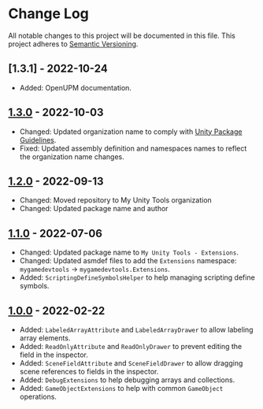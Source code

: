 Change Log
===

All notable changes to this project will be documented in this file. This project adheres to [Semantic Versioning](http://semver.org/).

## [1.3.1] - 2022-10-24
- Added: OpenUPM documentation.

## [1.3.0] - 2022-10-03
- Changed: Updated organization name to comply with [Unity Package Guidelines](https://unity.com/legal/terms-of-service/software/package-guidelines).
- Fixed: Updated assembly definition and namespaces names to reflect the organization name changes.

## [1.2.0] - 2022-09-13
- Changed: Moved repository to My Unity Tools organization
- Changed: Updated package name and author 

## [1.1.0] - 2022-07-06
- Changed: Updated package name to `My Unity Tools - Extensions`.
- Changed: Updated asmdef files to add the `Extensions` namespace: `mygamedevtools` -> `mygamedevtools.Extensions`.
- Added: `ScriptingDefineSymbolsHelper` to help managing scripting define symbols.

## [1.0.0] - 2022-02-22
- Added: `LabeledArrayAttribute` and `LabeledArrayDrawer` to allow labeling array elements.
- Added: `ReadOnlyAttribute` and `ReadOnlyDrawer` to prevent editing the field in the inspector.
- Added: `SceneFieldAttribute` and `SceneFieldDrawer` to allow dragging scene references to fields in the inspector.
- Added: `DebugExtensions` to help debugging arrays and collections.
- Added: `GameObjectExtensions` to help with common `GameObject` operations.

[1.3.0]: https://github.com/joaoborks/mygamedevtools-extensions/compare/1.2.0...1.3.0
[1.2.0]: https://github.com/joaoborks/mygamedevtools-extensions/compare/1.1.0...1.2.0
[1.1.0]: https://github.com/joaoborks/mygamedevtools-extensions/compare/1.0.0...1.1.0
[1.0.0]: https://github.com/joaoborks/mygamedevtools-extensions/compare/593b818...1.0.0